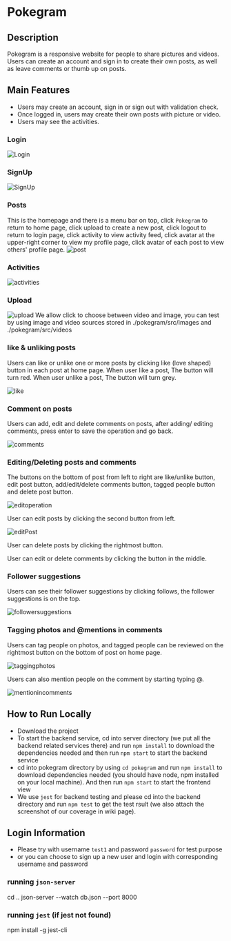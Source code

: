 # Pokegram
## Description
Pokegram is a responsive website for people to share pictures and videos. Users can create an account and sign in to create their own posts, as well as leave comments or thumb up on posts. 
## Main Features
- Users may create an account, sign in or sign out with validation check.
- Once logged in, users may create their own posts with picture or video.
- Users may see the activities.
### Login
![Login](Login.png)
### SignUp
![SignUp](SignUp.png)
### Posts
This is the homepage and there is a menu bar on top, click `Pokegram` to return to home page, click upload to create a new post, click logout to return to login page, click activity to view activity feed, click avatar at the upper-right corner to view my profile page, click avatar of each post to view others' profile page.
![post](post.png)
### Activities
![activities](activities.jpg)
### Upload
![upload](upload.jpg)
We allow click to choose between video and image, you can test by using image and video sources stored in ./pokegram/src/images and ./pokegram/src/videos
### like & unliking posts

Users can like or unlike one or more posts by clicking like (love shaped) button in each post at home page. 
When user like a post, The button will turn red.
When user unlike a post, The button will turn grey.

![like](like.png)

### Comment on posts
Users can add, edit and delete comments on posts, after adding/ editing comments, press enter to save the operation and go back.

![comments](comments.png)

### Editing/Deleting posts and comments

The buttons on the bottom of post from left to right are like/unlike button, edit post button, add/edit/delete comments button, tagged people button and delete post button.

![editoperation](editoperation.png)

User can edit posts by clicking the second button from left.

![editPost](editPost.png)


User can delete posts by clicking the rightmost button.

User can edit or delete comments by clicking the button in the middle.

### Follower suggestions

Users can see their follower suggestions by clicking follows, the follower suggestions is on the top.

![followersuggestions](followersuggestions.png)

### Tagging photos and  @mentions in comments
Users can tag people on photos, and tagged people can be reviewed on the rightmost button on the bottom of post on home page.

![taggingphotos](taggingphotos.png)

Users can also mention people on the comment by starting typing @.

![mentionincomments](mentionincomments.jpg)








## How to Run Locally
- Download the project
- To start the backend service, cd into server directory (we put all the backend related services there) and run `npm install` to download the dependencies needed and then run  `npm start` to start the backend service
- cd into pokegram directory by using `cd pokegram` and run `npm install` to download dependencies needed (you should have node, npm installed on your local machine). And then run `npm start` to start the frontend view
- We use `jest` for backend testing and please cd into the backend directory and run `npm test` to get the test rsult (we also attach the screenshot of our coverage in wiki page).

## Login Information
- Please try with username `test1` and password `password` for test purpose
- or you can choose to sign up a new user and login with corresponding username and password

### running `json-server`
cd ..
json-server --watch db.json --port 8000

### running `jest` (if jest not found)
npm install -g jest-cli


